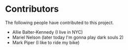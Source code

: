 # Contributors

The following people have contributed to this project.

* Allie Balter-Kennedy (I live in NYC)
* Mariel Nelson (later today I'm gonna play dark souls 2)
* Mark Piper (I like to ride my bike)

